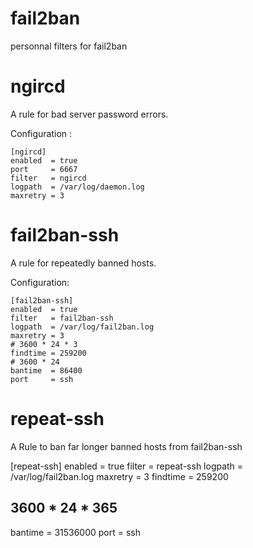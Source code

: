 fail2ban
========

personnal filters for fail2ban


ngircd
======

A rule for bad server password errors.

Configuration :
```
[ngircd]
enabled  = true
port     = 6667
filter   = ngircd
logpath  = /var/log/daemon.log
maxretry = 3
```

fail2ban-ssh
============

A rule for repeatedly banned hosts.

Configuration:
```
[fail2ban-ssh]
enabled  = true
filter   = fail2ban-ssh
logpath  = /var/log/fail2ban.log
maxretry = 3
# 3600 * 24 * 3
findtime = 259200
# 3600 * 24
bantime  = 86400
port     = ssh
```


repeat-ssh
==========

A Rule to ban far longer banned hosts from fail2ban-ssh

[repeat-ssh]
enabled  = true
filter   = repeat-ssh
logpath  = /var/log/fail2ban.log
maxretry = 3
findtime = 259200
## 3600 * 24 * 365
bantime  = 31536000
port     = ssh


